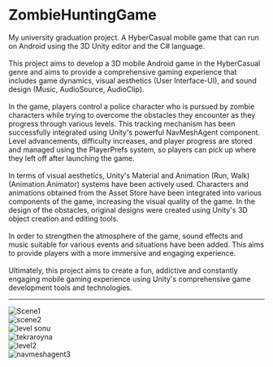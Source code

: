 # ZombieHuntingGame
My university graduation project. A HyberCasual mobile game that can run on Android using the 3D Unity editor and the C# language. <br> <br>
This project aims to develop a 3D mobile Android game in the HyberCasual genre and aims to provide a comprehensive gaming experience that includes game dynamics, visual aesthetics (User Interface-UI), and sound design (Music, AudioSource, AudioClip). <br><br>
In the game, players control a police character who is pursued by zombie characters while trying to overcome the obstacles they encounter as they progress through various levels. This tracking mechanism has been successfully integrated using Unity's powerful NavMeshAgent component. Level advancements, difficulty increases, and player progress are stored and managed using the PlayerPrefs system, so players can pick up where they left off after launching the game. <br><br>
In terms of visual aesthetics, Unity's Material and Animation (Run, Walk) (Animation.Animator) systems have been actively used. Characters and animations obtained from the Asset Store have been integrated into various components of the game, increasing the visual quality of the game. In the design of the obstacles, original designs were created using Unity's 3D object creation and editing tools. <br><br>
In order to strengthen the atmosphere of the game, sound effects and music suitable for various events and situations have been added. This aims to provide players with a more immersive and engaging experience. <br><br>
Ultimately, this project aims to create a fun, addictive and constantly engaging mobile gaming experience using Unity's comprehensive game development tools and technologies. <br> <hr>
![Scene1](https://github.com/bnurmnkn/ZombieHuntingGame/assets/94225615/426223e1-09bd-4925-85f7-5121d3cc20d4) <br>
![scene2](https://github.com/bnurmnkn/ZombieHuntingGame/assets/94225615/1a27261b-5cfa-40bc-b2b8-fefa73c1c0a3) <br>
![level sonu](https://github.com/bnurmnkn/ZombieHuntingGame/assets/94225615/53ae3a36-a88c-4da0-9c18-0cb27718cf3f) <br>
![tekraroyna](https://github.com/bnurmnkn/ZombieHuntingGame/assets/94225615/36b24c62-8210-4c72-9ef9-2c0fbb39d2e9) <br>
![level2](https://github.com/bnurmnkn/ZombieHuntingGame/assets/94225615/2fa21701-0db6-4c2e-bbe2-1c66e5c925ee) <br>
![navmeshagent3](https://github.com/bnurmnkn/ZombieHuntingGame/assets/94225615/e03bbad3-9768-40a9-ab40-83e682cb0852) <br>

